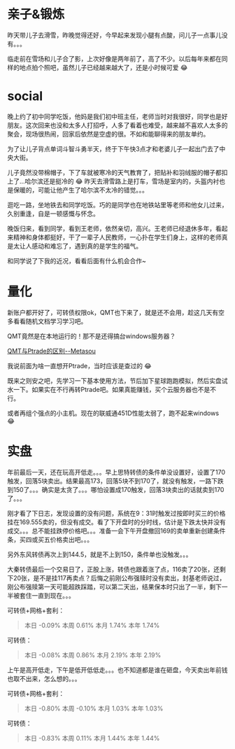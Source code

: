 # 亲子&锻炼

昨天带儿子去滑雪，昨晚觉得还好，今早起来发现小腿有点酸，问儿子一点事儿没有。。。

临走前在雪场和儿子合了影，上次好像是两年前了，高了不少。以后每年来都在同样的地点拍个照吧，虽然儿子已经越来越大了，还是小时候可爱 :joy:

# social

晚上约了初中同学吃饭，他妈是我们初中班主任，老师当时对我很好，同学也是好朋友。这次回来也没和太多人打招呼，人多了看着也难受，越来越不喜欢人太多的聚会，现场很热闹，回家后依然是空虚的很。不如和能聊得来的朋友单约。

为了让儿子背点单词斗智斗勇半天，终于下午快3点才和老婆儿子一起出门去了中央大街。

儿子竟然没带棉帽子，下了车就被寒冷的天气教育了，把贴补和羽绒服的帽子都扣上了...哈尔滨还是挺冷的 :joy: 昨天去滑雪路上是打车，雪场是室内的，头盔内衬也是保暖的，可能让他产生了哈尔滨不太冷的错觉。。。

逛吃一路，坐地铁去和同学吃饭。巧的是同学也在地铁站里等老师和他女儿过来，久别重逢，自是一顿感慨与怀念。

晚饭归来，看到同学，看到王老师，依然亲切，高兴。王老师已经退休多年，看起来精神和身体都挺好，干了一辈子人民教师，一心扑在学生们身上，这样的老师真是太让人感动和难忘了，遇到真的是学生的福气。

和同学说了下我的近况，看看后面有什么机会合作~

# 量化

新账户都开好了，可转债权限ok，QMT也下来了，就是还不会用，趁这几天有空多看看随机文档学习学习吧。

QMT竟然是在本地运行的！那不是还得搞台windows服务器？

[QMT与Ptrade的区别--Metasou](https://metaso.cn/s/G0Eihvc)

我说前面为啥一直想开Ptrade，当时应该是查过的 :joy:

既来之则安之吧，先学习一下基本使用方法，节后加下星球跑跑模拟，然后实盘试水一下。如果实在不行再转Ptrade吧。如果真能赚钱，买个云服务器也不是不行。

或者再组个强点的小主机。现在的联威通451D性能太弱了，跑不起来windows :joy:





# 实盘


年前最后一天，还在玩高开低走。。。早上思特转债的条件单没设置好，设置了170触发，回落5块卖出。结果最高173，回落5块不到170了，就没有触发，一路下跌到150了。。。确实是太贪了。。。哪怕设置成170触发，回落3块卖出的话就卖到170了。。。

刚才看了下日志，发现设置的没有问题，系统在9：31时触发过按即时买三的价格挂在169.555卖的，但没有成交。看了下开盘时的分时线，估计是下跌太快并没有成交。。。总不能挂跌停价格吧。。。准备一会下午开盘撤回169的卖单重新创建条件条，买四或买五价格卖出吧。。。

另外东风转债再次上到144.5，就是不上到150，条件单也没触发。。。

大秦转债最后一个交易日了，正股上涨，转债也跟着涨了点，116卖了20张，还剩下20张，是不是挂117再卖点？后悔之前刚公布强赎时没有卖出，封基老师说过，刚公布强赎第一天可能超跌踩踏，可以第二天出，结果保本时只出了一半，剩下一半被套住一直到现在。。。


可转债+网格+套利：

> 本日	-0.09%	本周	0.61%	本月	1.74%	本年	1.74%
                            
                            
可转债：                            
                            
> 本日	-0.08%	本周	0.86%	本月	2.19%	本年	2.19%



上午是高开低走，下午是低开低低走。。。也不知道都是谁在砸盘，今天卖出年前钱也取不出来，怎么想的。。。

可转债+网格+套利：

> 本日	-0.80%	本周	-0.10%	本月	1.03%	本年	1.03%
                            
可转债：                            
                            
>本日	-0.83%	本周	0.11%	本月	1.44%	本年	1.44%
